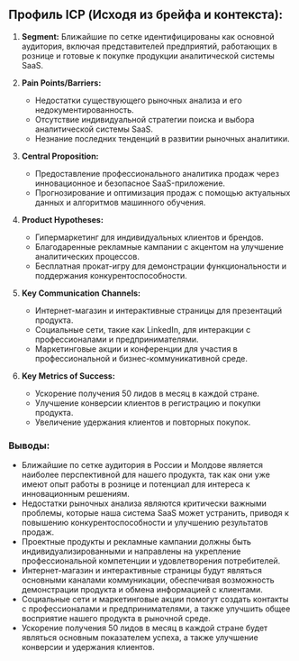## Профиль ICP (Исходя из брейфа и контекста):

1. **Segment:** Ближайшие по сетке идентифицированы как основной аудитория, включая представителей предприятий, работающих в рознице и готовые к покупке продукции аналитической системы SaaS.

2. **Pain Points/Barriers:**
   - Недостатки существующего рыночных анализа и его недокументированность.
   - Отсутствие индивидуальной стратегии поиска и выбора аналитической системы SaaS.
   - Незнание последних тенденций в развитии рыночных аналитики.

3. **Central Proposition:**
   - Предоставление профессионального аналитика продаж через инновационное и безопасное SaaS-приложение.
   - Прогнозирование и оптимизация продаж с помощью актуальных данных и алгоритмов машинного обучения.

4. **Product Hypotheses:**
   - Гипермаркетинг для индивидуальных клиентов и брендов.
   - Благодаренные рекламные кампании с акцентом на улучшение аналитических процессов.
   - Бесплатная прокат-игру для демонстрации функциональности и поддержания конкурентоспособности.

5. **Key Communication Channels:**
   - Интернет-магазин и интерактивные страницы для презентаций продукта.
   - Социальные сети, такие как LinkedIn, для интеракции с профессионалами и предпринимателями.
   - Маркетинговые акции и конференции для участия в профессиональной и бизнес-коммуникативной среде.

6. **Key Metrics of Success:**
   - Ускорение получения 50 лидов в месяц в каждой стране.
   - Улучшение конверсии клиентов в регистрацию и покупки продукта.
   - Увеличение удержания клиентов и повторных покупок.

### Выводы:

- Ближайшие по сетке аудитория в России и Молдове является наиболее перспективной для нашего продукта, так как они уже имеют опыт работы в рознице и потенциал для интереса к инновационным решениям.
- Недостатки рыночных анализа являются критически важными проблемы, которые наша система SaaS может устранить, приводя к повышению конкурентоспособности и улучшению результатов продаж.
- Проектные продукты и рекламные кампании должны быть индивидуализированными и направлены на укрепление профессиональной компетенции и удовлетворения потребителей.
- Интернет-магазин и интерактивные страницы будут являться основными каналами коммуникации, обеспечивая возможность демонстрации продукта и обмена информацией с клиентами.
- Социальные сети и маркетинговые акции помогут создать контакты с профессионалами и предпринимателями, а также улучшить общее восприятие нашего продукта в рыночной среде.
- Ускорение получения 50 лидов в месяц в каждой стране будет являться основным показателем успеха, а также улучшение конверсии и удержания клиентов.